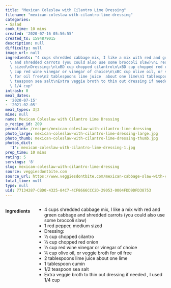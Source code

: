 ```yaml
---
title: "Mexican Coleslaw with Cilantro Lime Dressing"
filename: "mexican-coleslaw-with-cilantro-lime-dressing"
categories:
- Salad
cook_time: 10 mins
created: '2020-07-16 05:56:55'
created_ts: 1594879015
description: null
difficulty: null
image_url: null
ingredients: "4 cups shredded cabbage mix, I like a mix with red and green cabbage\
  \ and shredded carrots (you could also use some broccoli slaw)\n1 red pepper, medium\
  \ sized\nDressing:\n\xBD cup chopped cilantro\n\xBD cup chopped red onion\n\xBD\
  \ cup red wine vinegar or vinegar of choice\n\xBC cup olive oil, or veggie broth\
  \ for oil free\n2 tablespoons lime juice  about one lime\n1 tablespoon cumin\n1/2\
  \ teaspoon sea salt\nExtra veggie broth to thin out dressing if needed , I used\
  \ 1/4 cup"
intrash: 0
meal_dates:
- '2020-07-15'
- '2021-02-05'
meal_types: 3|2
mine: null
name: Mexican Coleslaw with Cilantro Lime Dressing
p_recipe_id: 209
permalink: /recipes/mexican-coleslaw-with-cilantro-lime-dressing
photo_large: mexican-coleslaw-with-cilantro-lime-dressing-large.jpg
photo_thumb: mexican-coleslaw-with-cilantro-lime-dressing-thumb.jpg
photos_dict:
  '1': mexican-coleslaw-with-cilantro-lime-dressing-1.jpg
prep_time: 10 mins
rating: 5
servings: '8'
slug: mexican-coleslaw-with-cilantro-lime-dressing
source: veggiesdontbite.com
source_url: https://www.veggiesdontbite.com/mexican-cabbage-slaw-with-cumin-lime-dressing/
total_time: null
type: null
uid: 77134287-CBD0-4325-84C7-4CF8666CCC2D-29053-0004FDD9DFD38753
---
```

<div class="large-8 medium-7 columns" id="writeup">	</div><!-- #writeup -->
</div><!-- #row-one -->
<div class="row" id="row-two">	<div class="medium-4 small-5 columns" id="ingredients"><h4>Ingredients</h4><div class="box box-ingredients content"><ul>
<li>4 cups shredded cabbage mix, I like a mix with red and green cabbage and shredded carrots (you could also use some broccoli slaw)</li>
<li>1 red pepper, medium sized</li>
<li>Dressing:</li>
<li>½ cup chopped cilantro</li>
<li>½ cup chopped red onion</li>
<li>½ cup red wine vinegar or vinegar of choice</li>
<li>¼ cup olive oil, or veggie broth for oil free</li>
<li>2 tablespoons lime juice  about one lime</li>
<li>1 tablespoon cumin</li>
<li>1/2 teaspoon sea salt</li>
<li>Extra veggie broth to thin out dressing if needed , I used 1/4 cup</li>
</ul>
</div>	</div>	<div class="medium-6 small-7 columns" id="directions">	</div>